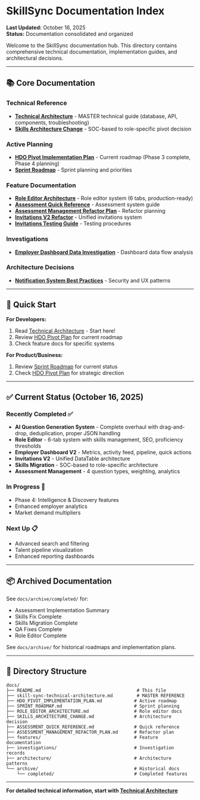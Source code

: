 # SkillSync Documentation Index

**Last Updated:** October 16, 2025  
**Status:** Documentation consolidated and organized

Welcome to the SkillSync documentation hub. This directory contains comprehensive technical documentation, implementation guides, and architectural decisions.

---

## 📚 Core Documentation

### Technical Reference
- **[Technical Architecture](./skill-sync-technical-architecture.md)** - MASTER technical guide (database, API, components, troubleshooting)
- **[Skills Architecture Change](./SKILLS_ARCHITECTURE_CHANGE.md)** - SOC-based to role-specific pivot decision

### Active Planning
- **[HDO Pivot Implementation Plan](./HDO_PIVOT_IMPLEMENTATION_PLAN.md)** - Current roadmap (Phase 3 complete, Phase 4 planning)
- **[Sprint Roadmap](./SPRINT_ROADMAP.md)** - Sprint planning and priorities

### Feature Documentation
- **[Role Editor Architecture](./ROLE_EDITOR_ARCHITECTURE.md)** - Role editor system (6 tabs, production-ready)
- **[Assessment Quick Reference](./ASSESSMENT_QUICK_REFERENCE.md)** - Assessment system guide
- **[Assessment Management Refactor Plan](./ASSESSMENT_MANAGEMENT_REFACTOR_PLAN.md)** - Refactor planning
- **[Invitations V2 Refactor](./features/INVITATIONS_V2_REFACTOR_COMPLETE.md)** - Unified invitations system
- **[Invitations Testing Guide](./features/INVITATIONS_TESTING_GUIDE.md)** - Testing procedures

### Investigations
- **[Employer Dashboard Data Investigation](./investigations/EMPLOYER_DASHBOARD_DATA_INVESTIGATION.md)** - Dashboard data flow analysis

### Architecture Decisions
- **[Notification System Best Practices](./architecture/notification-system-best-practices.md)** - Security and UX patterns

---

## 🚀 Quick Start

**For Developers:**
1. Read [Technical Architecture](./skill-sync-technical-architecture.md) - Start here!
2. Review [HDO Pivot Plan](./HDO_PIVOT_IMPLEMENTATION_PLAN.md) for current roadmap
3. Check feature docs for specific systems

**For Product/Business:**
1. Review [Sprint Roadmap](./SPRINT_ROADMAP.md) for current status
2. Check [HDO Pivot Plan](./HDO_PIVOT_IMPLEMENTATION_PLAN.md) for strategic direction

---

## ✅ Current Status (October 16, 2025)

### Recently Completed ✅
- **AI Question Generation System** - Complete overhaul with drag-and-drop, deduplication, proper JSON handling
- **Role Editor** - 6-tab system with skills management, SEO, proficiency thresholds
- **Employer Dashboard V2** - Metrics, activity feed, pipeline, quick actions
- **Invitations V2** - Unified DataTable architecture
- **Skills Migration** - SOC-based to role-specific architecture
- **Assessment Management** - 4 question types, weighting, analytics

### In Progress 🔄
- Phase 4: Intelligence & Discovery features
- Enhanced employer analytics
- Market demand multipliers

### Next Up 📋
- Advanced search and filtering
- Talent pipeline visualization
- Enhanced reporting dashboards

---

## 📦 Archived Documentation

See `docs/archive/completed/` for:
- Assessment Implementation Summary
- Skills Fix Complete
- Skills Migration Complete
- QA Fixes Complete
- Role Editor Complete

See `docs/archive/` for historical roadmaps and implementation plans.

---

## 📁 Directory Structure

```
docs/
├── README.md                                    # This file
├── skill-sync-technical-architecture.md         # MASTER REFERENCE
├── HDO_PIVOT_IMPLEMENTATION_PLAN.md            # Active roadmap
├── SPRINT_ROADMAP.md                           # Sprint planning
├── ROLE_EDITOR_ARCHITECTURE.md                 # Role editor docs
├── SKILLS_ARCHITECTURE_CHANGE.md               # Architecture decision
├── ASSESSMENT_QUICK_REFERENCE.md               # Quick reference
├── ASSESSMENT_MANAGEMENT_REFACTOR_PLAN.md      # Refactor plan
├── features/                                   # Feature documentation
├── investigations/                             # Investigation records
├── architecture/                               # Architecture patterns
└── archive/                                    # Historical docs
    └── completed/                              # Completed features
```

---

**For detailed technical information, start with [Technical Architecture](./skill-sync-technical-architecture.md)**
